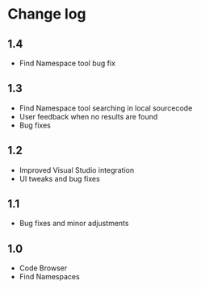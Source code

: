 # Change log

## 1.4

- Find Namespace tool bug fix

## 1.3

- Find Namespace tool searching in local sourcecode
- User feedback when no results are found
- Bug fixes

## 1.2

- Improved Visual Studio integration
- UI tweaks and bug fixes

## 1.1

- Bug fixes and minor adjustments

## 1.0

- Code Browser
- Find Namespaces